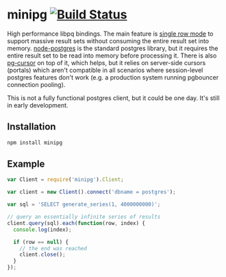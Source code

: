 # minipg [![Build Status](https://travis-ci.org/zhm/minipg.svg?branch=master)](https://travis-ci.org/zhm/minipg)

High performance libpq bindings. The main feature is [single row mode](http://www.postgresql.org/docs/9.4/static/libpq-single-row-mode.html) to support massive result sets without consuming the entire result set into memory. [node-postgres](https://github.com/brianc/node-postgres) is the standard postgres library, but it requires the entire result set to be read into memory before processing it. There is also [pg-cursor](https://github.com/brianc/node-pg-cursor) on top of it, which helps, but it relies on server-side cursors (portals) which aren't compatible in all scenarios where session-level postgres features don't work (e.g. a production system running pgbouncer connection pooling).

This is not a fully functional postgres client, but it could be one day. It's still in early development.

## Installation

```sh
npm install minipg
```

## Example

```js
var Client = require('minipg').Client;

var client = new Client().connect('dbname = postgres');

var sql = 'SELECT generate_series(1, 4000000000)';

// query an essentially infinite series of results
client.query(sql).each(function(row, index) {
  console.log(index);

  if (row == null) {
    // the end was reached
    client.close();
  }
});
```
